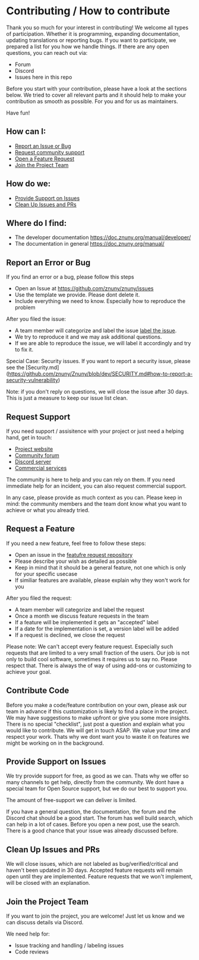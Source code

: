 # Contributing / How to contribute

Thank you so much for your interest in contributing! 
We welcome all types of participation. Whether it is programming, expanding documentation, updating translations or reporting bugs.
If you want to participate, we prepared a list for you how we handle things. 
If there are any open questions, you can reach out via:
- Forum
- Discord
- Issues here in this repo


Before you start with your contribution, please have a look at the sections below. 
We tried to cover all relevant parts and it should help to make your contribution as smooth 
as possible. For you and for us as maintainers.

Have fun!

## How can I:

  * [Report an Issue or Bug](#Report-an-Error-or-Bug)
  * [Request community support](#Request-Support)
  * [Open a Feature Request](#Request-a-Feature)
  * [Join the Project Team](#Join-the-Project-Team)



## How do we:
  * [Provide Support on Issues](#Provide-Support-on-Issues)
  * [Clean Up Issues and PRs](#Clean-Up-Issues-and-PRs)


## Where do I find: 
  * The developer documentation https://doc.znuny.org/manual/developer/
  * The documentation in general https://doc.znuny.org/manual/
 


## Report an Error or Bug

If you find an error or a bug, please follow this steps

* Open an Issue at https://github.com/znuny/znuny/issues
* Use the template we provide. Please dont delete it. 
* Include everything we need to know. Especially how to reproduce the problem

After you filed the issue:

* A team member will categorize and label the issue [label the issue](#label-issues).
* We try to reproduce it and we may ask additional questions.
* If we are able to reproduce the issue, we will label it accordingly and try to fix it.

Special Case:
Security issues. If you want to report a security issue, please see the [Security.md] (https://github.com/znuny/Znuny/blob/dev/SECURITY.md#how-to-report-a-security-vulnerability)

Note: if you don't reply on questions, we will close the issue after 30 days. This is just a measure to keep our issue list clean. 



## Request Support

If you need support / assisitence with your project or just need a helping hand, get in touch:
- [Project website](https://www.znuny.org)
- [Community forum](https://community.znuny.org)
- [Discord server](https://discord.gg/XTud3WWZTs)
- [Commercial services](https://www.znuny.com)

The community is here to help and you can rely on them. If you need immediate help for an incident, 
you can also request commercial support. 

In any case, please provide as much context as you can. Please keep in mind: 
the community members and the team dont know what you want to achieve or what you already tried. 

## Request a Feature

If you need a new feature, feel free to follow these steps:

* Open an issue in the [featufre request repository](https://github.com/znuny/znuny-feature-requests/issues)
* Please describe your wish as detailed as possible
* Keep in mind that it should be a general feature, not one which is only for your specific usecase
* If similiar features are available, please explain why they won't work for you

After you filed the request:

* A team member will categorize and label the request
* Once a month we discuss feature requests in the team
* If a feature will be implemented it gets an "accepted" label
* If a date for the implementation is set, a version label will be added
* If a request is declined, we close the request


Please note: 
We can't accept every feature request. Especially such requests that are limited to a very small fraction of the users. Our job is not only to build cool software, sometimes it requires us to say no. 
Please respect that. There is always the of way of using add-ons or customizing to achieve your goal.


## Contribute Code

Before you make a code/feature contribution on your own, please ask our team in advance if this customization is likely to find a place in the project. We may have suggestions to make upfront or give you some more insights. 
There is no special "checklist", just post a question and explain what you would like 
to contribute. We will get in touch ASAP. 
We value your time and respect your work. Thats why we dont want you to waste it on features 
we might be working on in the background.


## Provide Support on Issues

We try provide support for free, as good as we can. Thats why we offer so many channels to get help, directly from 
the community. We dont have a special team for Open Source support, but we do our best to support you. 

The amount of free-support we can deliver is limited. 

If you have a general question, the documentation, the forum and the Discord chat should be a good start. 
The forum has well build search, which can help in a lot of cases. Before you open a new post, use the search.
There is a good chance that your issue was already discussed before. 



## Clean Up Issues and PRs

We will close issues, which are not labeled as bug/verified/critical and haven't been updated in 30 days. 
Accepted feature requests will remain open until they are implemented. 
Feature requests that we won't implement, will be closed with an explanation. 


## Join the Project Team

If you want to join the project, you are welcome! 
Just let us know and we can discuss details via Discord.

We need help for: 
- Issue tracking and handling / labeling issues
- Code reviews
